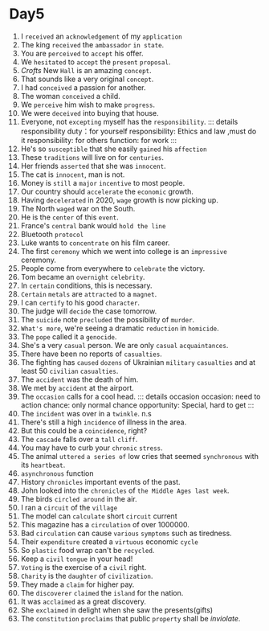 # Day5

1. I `received` an `acknowledgement` of my `application`
2. The king `received` the `ambassador` `in state`.
3. You are `perceived` to `accept` his offer.
4. We `hesitated` to `accept` the `present` `proposal`.
5. _Crofts_ New `Hall` is an amazing `concept`.
6. That sounds like a very original `concept`.
7. I had `conceived` a passion for another.
8. The woman `conceived` a child.
9. We `perceive` him wish to make `progress`.
10. We were `deceived` into buying that house.
11. Everyone, not `excepting` myself has the `responsibility`.
::: details responsibility
    duty：for yourself
    responsibility: Ethics and law ,must do it
    responsibility: for others
    function: for work
:::
12. He's so `susceptible` that she easily `gained` his `affection`
13. These `traditions` will live on for `centuries`.
14. Her friends `asserted` that she was `innocent`.
15. The cat is `innocent`, man is not.
16. Money is `still` a `major` `incentive` to most people.
17. Our country should `accelerate` the `economic` growth.
18. Having `decelerated` in 2020, `wage` growth is now picking up.
19. The North `waged` war on the South.
20. He is the `center` of this `event`.
21. France's `central` bank would `hold the line`
22. Bluetooth `protocol`
23. Luke wants to `concentrate` on his film career.
24. The first `ceremony` which we went into college is an `impressive` ceremony.
25. People come from everywhere to `celebrate` the victory.
26. Tom became an `overnight` `celebrity`.
27. In `certain` conditions, this is necessary.
28. `Certain` `metals` are `attracted` to a `magnet`.
29. I can `certify` to his good `character`.
30. The judge will `decide` the case tomorrow.
31. The `suicide` note `precluded` the possibility of `murder`.
32. `What's more`, we're seeing a dramatic `reduction` in `homicide`.
33. The `pope` called it a `genocide`.
34. She's a very `casual` person. We are only `casual` `acquaintances`.
35. There have been no reports of `casualties`.
36. The fighting has `caused` `dozens` of Ukrainian `military` `casualties` and at least 50 `civilian` `casualties`.
37. The `accident` was the death of him.
38. We met by `accident` at the airport.
39. The `occasion` calls for a cool head.
::: details occasion
    occasion: need to action
    chance: only normal chance
    opportunity: Special, hard to get
:::
40. The `incident` was over in a `twinkle`. n.s
41. There's still a high `incidence` of illness in the area.
42. But this could be a `coincidence`, right?
43. The `cascade` falls over a `tall` `cliff`.
44. You may have to curb your `chronic` `stress`.
45. The animal `uttered` `a series of` low cries that seemed `synchronous` with its `heartbeat`.
46. `asynchronous` function
47. History `chronicles` important events of the past.
48. John looked into the `chronicles` of `the Middle Ages last week`.
49. The birds `circled around` in the air.
50. I ran a `circuit` of the `village`
51. The model can `calculate` short `circuit` current
52. This magazine has a `circulation` of over 1000000.
53. Bad `circulation` can cause `various` `symptoms` such as tiredness.
54. Their `expenditure` created a `virtuous` economic `cycle`
55. So `plastic` food wrap can't be `recycled`.
56. Keep a `civil` `tongue` in your head!
57. `Voting` is the exercise of a `civil` right.
58. `Charity` is the `daughter` of `civilization`.
59. They made a `claim` for higher pay.
60. The `discoverer` `claimed` the `island` for the nation.
61. It was `acclaimed` as a great discovery.
62. She `exclaimed` in delight when she saw the presents(gifts)
63. The `constitution` `proclaims` that public `property` shall be _inviolate_.


<ClickAble />